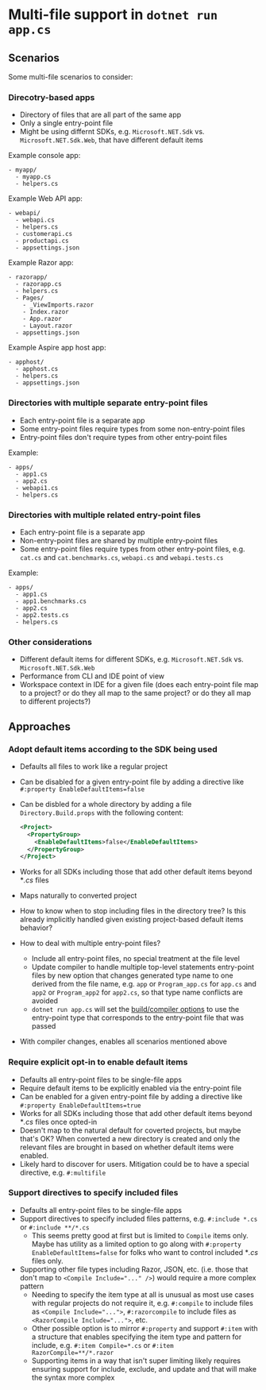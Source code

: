 # Multi-file support in `dotnet run app.cs`

## Scenarios

Some multi-file scenarios to consider:

### Direcotry-based apps

- Directory of files that are all part of the same app
- Only a single entry-point file
- Might be using differnt SDKs, e.g. `Microsoft.NET.Sdk` vs. `Microsoft.NET.Sdk.Web`, that have different default items

Example console app:

```text
- myapp/
  - myapp.cs
  - helpers.cs
```

Example Web API app:

```text
- webapi/
  - webapi.cs
  - helpers.cs
  - customerapi.cs
  - productapi.cs
  - appsettings.json
```

Example Razor app:

```text
- razorapp/
  - razorapp.cs
  - helpers.cs
  - Pages/
    - _ViewImports.razor
    - Index.razor
    - App.razor
    - Layout.razor
  - appsettings.json
```

Example Aspire app host app:

```text
- apphost/
  - apphost.cs
  - helpers.cs
  - appsettings.json
```

### Directories with multiple separate entry-point files

- Each entry-point file is a separate app
- Some entry-point files require types from some non-entry-point files
- Entry-point files don't require types from other entry-point files

Example:

```text
- apps/
  - app1.cs
  - app2.cs
  - webapi1.cs
  - helpers.cs
```

### Directories with multiple related entry-point files

- Each entry-point file is a separate app
- Non-entry-point files are shared by multiple entry-point files
- Some entry-point files require types from other entry-point files, e.g. `cat.cs` and `cat.benchmarks.cs`, `webapi.cs` and `webapi.tests.cs`

Example:

```text
- apps/
  - app1.cs
  - app1.benchmarks.cs
  - app2.cs
  - app2.tests.cs
  - helpers.cs
```

### Other considerations

- Different default items for different SDKs, e.g. `Microsoft.NET.Sdk` vs. `Microsoft.NET.Sdk.Web`
- Performance from CLI and IDE point of view
- Workspace context in IDE for a given file (does each entry-point file map to a project? or do they all map to the same project? or do they all map to different projects?)

## Approaches

### Adopt default items according to the SDK being used

- Defaults all files to work like a regular project
- Can be disabled for a given entry-point file by adding a directive like `#:property EnableDefaultItems=false`
- Can be disbled for a whole directory by adding a file `Directory.Build.props` with the following content:

    ```xml
    <Project>
      <PropertyGroup>
        <EnableDefaultItems>false</EnableDefaultItems>
      </PropertyGroup>
    </Project>
    ```

- Works for all SDKs including those that add other default items beyond **.cs* files
- Maps naturally to converted project
- How to know when to stop including files in the directory tree? Is this already implicitly handled given existing project-based default items behavior?
- How to deal with multiple entry-point files?
  - Include all entry-point files, no special treatment at the file level
  - Update compiler to handle multiple top-level statements entry-point files by new option that changes generated type name to one derived from the file name, e.g. `app` or `Program_app.cs` for `app.cs` and `app2` or `Program_app2` for `app2.cs`, so that type name conflicts are avoided
  - `dotnet run app.cs` will set the [build/compiler options](https://learn.microsoft.com/dotnet/csharp/language-reference/compiler-options/advanced#mainentrypoint-or-startupobject) to use the entry-point type that corresponds to the entry-point file that was passed
- With compiler changes, enables all scenarios mentioned above

### Require explicit opt-in to enable default items

- Defaults all entry-point files to be single-file apps
- Require default items to be explicitly enabled via the entry-point file
- Can be enabled for a given entry-point file by adding a directive like `#:property EnableDefaultItems=true`
- Works for all SDKs including those that add other default items beyond **.cs* files once opted-in
- Doesn't map to the natural default for coverted projects, but maybe that's OK? When converted a new directory is created and only the relevant files are brought in based on whether default items were enabled.
- Likely hard to discover for users. Mitigation could be to have a special directive, e.g. `#:multifile`

### Support directives to specify included files

- Defaults all entry-point files to be single-file apps
- Support directives to specify included files patterns, e.g. `#:include *.cs` or `#:include **/*.cs`
  - This seems pretty good at first but is limited to `Compile` items only. Maybe has utility as a limited option to go along with `#:property EnableDefaultItems=false` for folks who want to control included **.cs* files only.
- Supporting other file types including Razor, JSON, etc. (i.e. those that don't map to `<Compile Include="..." />`) would require a more complex pattern
  - Needing to specify the item type at all is unusual as most use cases with regular projects do not require it, e.g. `#:compile` to include files as `<Compile Include="...">`, `#:razorcompile` to include files as `<RazorCompile Include="...">`, etc.
  - Other possible option is to mirror `#:property` and support `#:item` with a structure that enables specifying the item type and pattern for include, e.g. `#:item Compile=*.cs` or `#:item RazorCompile=**/*.razor`
  - Supporting items in a way that isn't super limiting likely requires ensuring support for include, exclude, and update and that will make the syntax more complex
